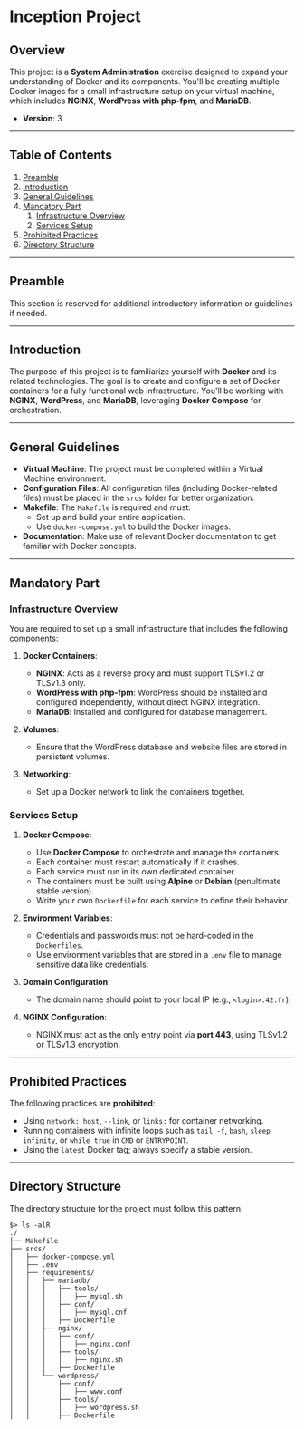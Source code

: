 # Inception Project

## Overview
This project is a **System Administration** exercise designed to expand your understanding of Docker and its components. You'll be creating multiple Docker images for a small infrastructure setup on your virtual machine, which includes **NGINX**, **WordPress with php-fpm**, and **MariaDB**.

- **Version**: 3

---

## Table of Contents

1. [Preamble](#preamble)
2. [Introduction](#introduction)
3. [General Guidelines](#general-guidelines)
4. [Mandatory Part](#mandatory-part)
   1. [Infrastructure Overview](#infrastructure-overview)
   2. [Services Setup](#services-setup)
5. [Prohibited Practices](#prohibited-practices)
6. [Directory Structure](#directory-structure)

---

## Preamble
This section is reserved for additional introductory information or guidelines if needed.

---

## Introduction
The purpose of this project is to familiarize yourself with **Docker** and its related technologies. The goal is to create and configure a set of Docker containers for a fully functional web infrastructure. You'll be working with **NGINX**, **WordPress**, and **MariaDB**, leveraging **Docker Compose** for orchestration.

---

## General Guidelines

- **Virtual Machine**: The project must be completed within a Virtual Machine environment.
- **Configuration Files**: All configuration files (including Docker-related files) must be placed in the `srcs` folder for better organization.
- **Makefile**: The `Makefile` is required and must:
  - Set up and build your entire application.
  - Use `docker-compose.yml` to build the Docker images.
- **Documentation**: Make use of relevant Docker documentation to get familiar with Docker concepts.

---

## Mandatory Part

### Infrastructure Overview

You are required to set up a small infrastructure that includes the following components:

1. **Docker Containers**:
   - **NGINX**: Acts as a reverse proxy and must support TLSv1.2 or TLSv1.3 only.
   - **WordPress with php-fpm**: WordPress should be installed and configured independently, without direct NGINX integration.
   - **MariaDB**: Installed and configured for database management.

2. **Volumes**:
   - Ensure that the WordPress database and website files are stored in persistent volumes.

3. **Networking**:
   - Set up a Docker network to link the containers together.

### Services Setup

1. **Docker Compose**:
   - Use **Docker Compose** to orchestrate and manage the containers.
   - Each container must restart automatically if it crashes.
   - Each service must run in its own dedicated container.
   - The containers must be built using **Alpine** or **Debian** (penultimate stable version).
   - Write your own `Dockerfile` for each service to define their behavior.

2. **Environment Variables**:
   - Credentials and passwords must not be hard-coded in the `Dockerfiles`.
   - Use environment variables that are stored in a `.env` file to manage sensitive data like credentials.

3. **Domain Configuration**:
   - The domain name should point to your local IP (e.g., `<login>.42.fr`).

4. **NGINX Configuration**:
   - NGINX must act as the only entry point via **port 443**, using TLSv1.2 or TLSv1.3 encryption.

---

## Prohibited Practices

The following practices are **prohibited**:

- Using `network: host`, `--link`, or `links:` for container networking.
- Running containers with infinite loops such as `tail -f`, `bash`, `sleep infinity`, or `while true` in `CMD` or `ENTRYPOINT`.
- Using the `latest` Docker tag; always specify a stable version.

---

## Directory Structure

The directory structure for the project must follow this pattern:

```
$> ls -alR
./
├── Makefile
├── srcs/
│   ├── docker-compose.yml
│   ├── .env
│   ├── requirements/
│   │   ├── mariadb/
│   │   │   ├── tools/
│   │   │   │   ├── mysql.sh
│   │   │   ├── conf/
│   │   │   │   ├── mysql.cnf
│   │   │   ├── Dockerfile
│   │   ├── nginx/
│   │   │   ├── conf/
│   │   │   │   ├── nginx.conf
│   │   │   ├── tools/
│   │   │   │   ├── nginx.sh
│   │   │   ├── Dockerfile
│   │   └── wordpress/
│   │       ├── conf/
│   │       │   ├── www.conf
│   │       ├── tools/
│   │       │   ├── wordpress.sh
│   │       ├── Dockerfile

```